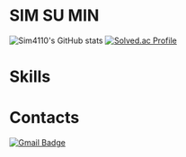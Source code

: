 # SIM SU MIN
![Sim4110's GitHub stats](https://github-readme-stats.vercel.app/api?username=anuraghazra&show_icons=true&theme=highcontrast)
[![Solved.ac
Profile](http://mazassumnida.wtf/api/v2/generate_badge?boj=simson1023)](https://solved.ac/simson1023)
# Skills



# Contacts
[![Gmail Badge](https://img.shields.io/badge/Gmail-d14836?style=flat-square&logo=Gmail&logoColor=white&link=mailto:sim84827@gmail.com)](mailto:sim84827@gmail.com)




<!--
**sim4110/sim4110** is a ✨ _special_ ✨ repository because its `README.md` (this file) appears on your GitHub profile.

Here are some ideas to get you started:

- 🔭 I’m currently working on ...
- 🌱 I’m currently learning ...
- 👯 I’m looking to collaborate on ...
- 🤔 I’m looking for help with ...
- 💬 Ask me about ...
- 📫 How to reach me: ...
- 😄 Pronouns: ...
- ⚡ Fun fact: ...
-->
